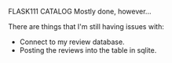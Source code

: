 FLASK111 CATALOG
Mostly done, however...

There are things that I'm still having issues with:
- Connect to my review database.
- Posting the reviews into the table in sqlite.
 
